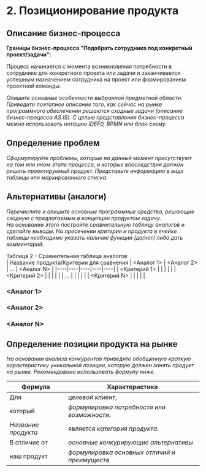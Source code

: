 # 2. Позиционирование продукта

##	Описание бизнес-процесса
**Границы бизнес-процесса "Подобрать сотрудника под конкретный проект/задачи":**

Процесс начинается с момента возникновения потребности в сотруднике для конкретного проекта или задачи и заканчивается успешным назначением сотрудника на проект или формированием проектной команды.

*Опишите основные особенности выбранной предметной области.*  
*Приведите поэтапное описание того, как сейчас на рынке программного обеспечения решаются сходные задачи (описание бизнес-процесса AS IS). С целью представления бизнес-процесса можно использовать нотацию IDEF0, BPMN или блок-схему.*  

## Определение проблем
*Сформулируйте проблемы, которые на данный момент присутствуют на том или ином этапе процесса, и которые впоследствии должен решить проектируемый продукт. Представьте информацию в виде таблицы или маркированного списка.*

## Альтернативы (аналоги)
*Перечислите и опишите основные программные средства, решающие сходную с предлагаемым в концепции продуктом задачу.*  
*На основании этого постройте сравнительную таблицу аналогов и сделайте выводы. На пресечении критерия и продукта в ячейке таблицы необходимо указать наличие функции (да/нет) либо дать комментарий.*

Таблица 2 – Сравнительная таблица аналогов  
| Название продукта/Критерии для сравнения | <Аналог 1> | <Аналог 2> | ... | <Аналог N> |
|----|----|----|----|----|
| <Критерий 1> |  |  |  |  |
| <Критерий 2> |  |  |  |  |
| ... |  |  |  |  |
| <Критерий N> |  |  |  |  |

###	<Аналог 1>

###	<Аналог 2>

###	<Аналог N>

## Определение позиции продукта на рынке
*На основании анализа конкурентов приведите обобщенную краткую характеристику уникальной позиции, которую должен занять продукт на рынке. Рекомендовано использовать формулу ниже.*

| Формула | Характеристика |
|----|----|
| Для | *целевой клиент*, |
| который | *формулировка потребности или возможности*. |
| *Название продукта* | является *категория продукта*. |
| В отличие от | *основные конкурирующие альтернативы* |
| наш продукт | *формулировка основных отличий и преимуществ* |
